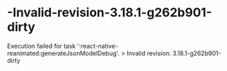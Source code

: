 # -Invalid-revision-3.18.1-g262b901-dirty
Execution failed for task ':react-native-reanimated:generateJsonModelDebug'.  > Invalid revision: 3.18.1-g262b901-dirty
